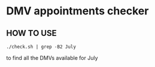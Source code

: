 # DMV appointments checker
## HOW TO USE

```./check.sh | grep -B2 July```

to find all the DMVs available for July
